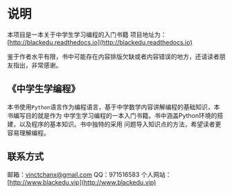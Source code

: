 # 说明
本项目是一本关于中学生学习编程的入门书籍
项目地址为：[http://blackedu.readthedocs.io](http://blackedu.readthedocs.io)

鉴于作者水平有限，书中可能存在内容排版欠缺或者内容错误的地方，还请读者朋友指出，非常感谢。

## 《中学生学编程》
本书使用`Python`语言作为编程语言，基于中学数学内容讲解编程的基础知识，本书编写目的就是作为
中学生学习编程的一本入门书籍。书中涵盖Python环境的搭建，以及程序的基本知识。书中独特的采用
问题导入知识点的方法，希望读者更容易理解编程。

## 联系方式
邮箱：vinctchanx@gmail.com
QQ：971516583
个人网站：[http://www.blackedu.vip](http://www.blackedu.vip)
